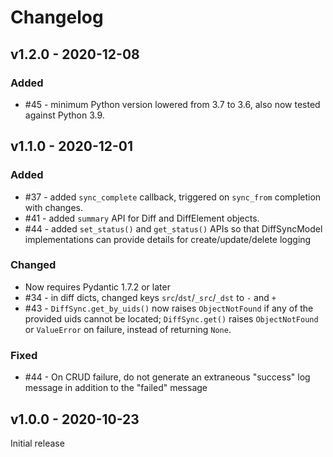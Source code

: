 # Changelog

## v1.2.0 - 2020-12-08

### Added

- #45 - minimum Python version lowered from 3.7 to 3.6, also now tested against Python 3.9.

## v1.1.0 - 2020-12-01

### Added

- #37 - added `sync_complete` callback, triggered on `sync_from` completion with changes.
- #41 - added `summary` API for Diff and DiffElement objects.
- #44 - added `set_status()` and `get_status()` APIs so that DiffSyncModel implementations can provide details for create/update/delete logging

### Changed

- Now requires Pydantic 1.7.2 or later
- #34 - in diff dicts, changed keys `src`/`dst`/`_src`/`_dst` to `-` and `+`
- #43 - `DiffSync.get_by_uids()` now raises `ObjectNotFound` if any of the provided uids cannot be located; `DiffSync.get()` raises `ObjectNotFound` or `ValueError` on failure, instead of returning `None`.

### Fixed

- #44 - On CRUD failure, do not generate an extraneous "success" log message in addition to the "failed" message


## v1.0.0 - 2020-10-23

Initial release
